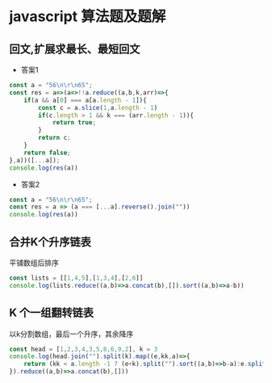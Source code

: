 # javascript 算法题及题解

## 回文,扩展求最长、最短回文

* 答案1

```typescript
const a = "56\n\r\n65";
const res = a=>(a=>!!a.reduce((a,b,k,arr)=>{
    if(a && a[0] === a[a.length - 1]){
        const c = a.slice(1,a.length - 1)
        if(c.length > 1 && k === (arr.length - 1)){
            return true;
        }
        return c;
    }
    return false;
},a))([...a]);
console.log(res(a))
```

* 答案2

```typescript
const a = "56\n\r\n65";
const res = a => (a === [...a].reverse().join(""))
console.log(res(a))
```

## 合并K个升序链表

平铺数组后排序

```typescript
const lists = [[1,4,5],[1,3,4],[2,6]]
console.log(lists.reduce((a,b)=>a.concat(b),[]).sort((a,b)=>a-b))
```

##  K 个一组翻转链表

以k分割数组，最后一个升序，其余降序

```typescript
const head = [1,2,3,4,3,5,8,6,9,2], k = 3
console.log(head.join("").split(k).map((e,kk,a)=>{
    return (kk < a.length -1 ? (e+k).split("").sort((a,b)=>b-a):e.split("").sort((a,b)=>a-b));
}).reduce((a,b)=>a.concat(b),[]))
```

